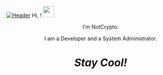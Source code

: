 <!-- Gemaakt door inspiratie van https://github.com/MartinHeinz !-->

[![Header](https://github.com/NotCrypto/NotCrypto/blob/master/assets/sevn.png "Header")](https://github.com)
Hi, ! <img src="https://raw.githubusercontent.com/NotCrypto/NotCrypto/master/assets/wave.gif" width="30px">
<p align='center'>
I'm NotCrypto.
</p>
<p align='center'>
I am a Developer and a System Administrator</a>.</p>

<h1 align='center'><i>Stay Cool!</i></h1>